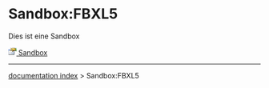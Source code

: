 # Sandbox:FBXL5
Dies ist eine Sandbox

[<img src="images/Property.png" style="width:16px"> Sandbox](Category_Sandbox.md)

---
[documentation index](../README.md) > Sandbox:FBXL5
